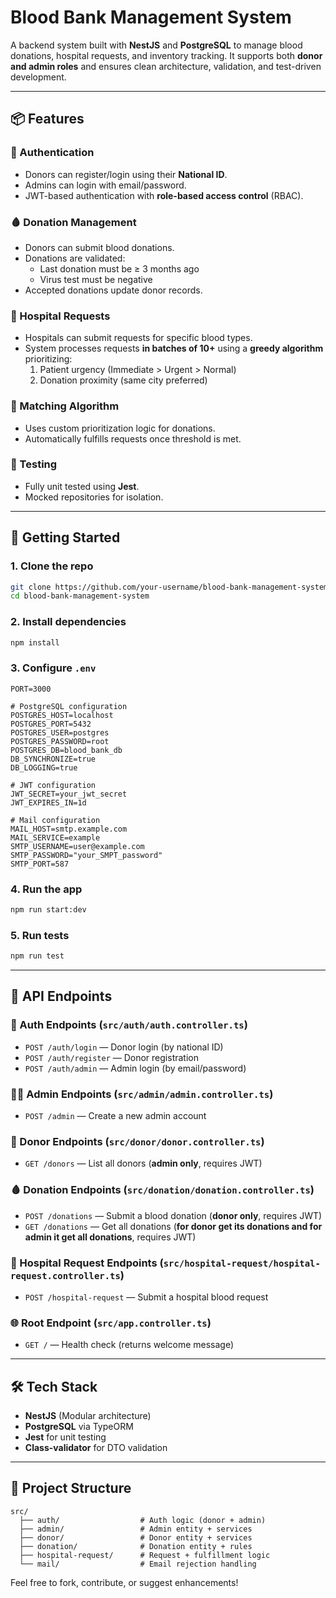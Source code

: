 # Blood Bank Management System

A backend system built with **NestJS** and **PostgreSQL** to manage blood donations, hospital requests, and inventory tracking. It supports both **donor and admin roles** and ensures clean architecture, validation, and test-driven development.

---

## 📦 Features

### 🔐 Authentication

- Donors can register/login using their **National ID**.
- Admins can login with email/password.
- JWT-based authentication with **role-based access control** (RBAC).

### 🩸 Donation Management

- Donors can submit blood donations.
- Donations are validated:
  - Last donation must be ≥ 3 months ago
  - Virus test must be negative
- Accepted donations update donor records.

### 🏥 Hospital Requests

- Hospitals can submit requests for specific blood types.
- System processes requests **in batches of 10+** using a **greedy algorithm** prioritizing:
  1. Patient urgency (Immediate > Urgent > Normal)
  2. Donation proximity (same city preferred)

### 🧠 Matching Algorithm

- Uses custom prioritization logic for donations.
- Automatically fulfills requests once threshold is met.

### 🧪 Testing

- Fully unit tested using **Jest**.
- Mocked repositories for isolation.

---

## 🚀 Getting Started

### 1. Clone the repo

```bash
git clone https://github.com/your-username/blood-bank-management-system.git
cd blood-bank-management-system
```

### 2. Install dependencies

```bash
npm install
```

### 3. Configure `.env`

```env
PORT=3000

# PostgreSQL configuration
POSTGRES_HOST=localhost
POSTGRES_PORT=5432
POSTGRES_USER=postgres
POSTGRES_PASSWORD=root
POSTGRES_DB=blood_bank_db
DB_SYNCHRONIZE=true
DB_LOGGING=true

# JWT configuration
JWT_SECRET=your_jwt_secret
JWT_EXPIRES_IN=1d

# Mail configuration
MAIL_HOST=smtp.example.com
MAIL_SERVICE=example
SMTP_USERNAME=user@example.com
SMTP_PASSWORD="your_SMPT_password"
SMTP_PORT=587
```

### 4. Run the app

```bash
npm run start:dev
```

### 5. Run tests

```bash
npm run test
```

---

## 📡 API Endpoints

### 🔐 Auth Endpoints (`src/auth/auth.controller.ts`)

- `POST /auth/login` — Donor login (by national ID)
- `POST /auth/register` — Donor registration
- `POST /auth/admin` — Admin login (by email/password)

### 🧑‍💼 Admin Endpoints (`src/admin/admin.controller.ts`)

- `POST /admin` — Create a new admin account

### 🧑 Donor Endpoints (`src/donor/donor.controller.ts`)

- `GET /donors` — List all donors (**admin only**, requires JWT)

### 🩸 Donation Endpoints (`src/donation/donation.controller.ts`)

- `POST /donations` — Submit a blood donation (**donor only**, requires JWT)
- `GET /donations` — Get all donations (**for donor get its donations and for admin it get all donations**, requires JWT)

### 🏥 Hospital Request Endpoints (`src/hospital-request/hospital-request.controller.ts`)

- `POST /hospital-request` — Submit a hospital blood request

### 🌐 Root Endpoint (`src/app.controller.ts`)

- `GET /` — Health check (returns welcome message)

---

## 🛠 Tech Stack

- **NestJS** (Modular architecture)
- **PostgreSQL** via TypeORM
- **Jest** for unit testing
- **Class-validator** for DTO validation

---

## 📁 Project Structure

```
src/
  ├── auth/                  # Auth logic (donor + admin)
  ├── admin/                 # Admin entity + services
  ├── donor/                 # Donor entity + services
  ├── donation/              # Donation entity + rules
  ├── hospital-request/      # Request + fulfillment logic
  └── mail/                  # Email rejection handling
```

Feel free to fork, contribute, or suggest enhancements!

